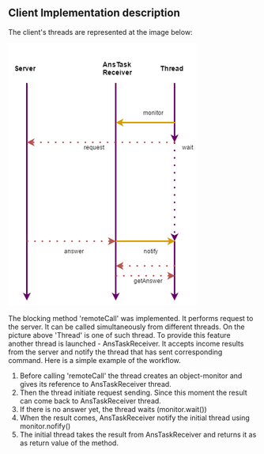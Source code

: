 ## Client Implementation description

The client's threads are represented at the image below:

![Threads](threads.jpg) 

The blocking method 'remoteCall' was implemented. It performs request to the server.
It can be called simultaneously from different threads. On the picture above 'Thread'
is one of such thread. To provide this feature another thread is launched - AnsTaskReceiver.
It accepts income results from the server and notify the thread that has sent
corresponding command. Here is a simple example of the workflow.

1. Before calling 'remoteCall' the thread creates an object-monitor and gives its 
reference to AnsTaskReceiver thread.
2. Then the thread initiate request sending. Since this moment the
result can come back to AnsTaskReceiver thread.
3. If there is no answer yet, the thread waits (monitor.wait())
4. When the result comes, AnsTaskReceiver notify the initial thread using 
monitor.nofify()
5. The initial thread takes the result from AnsTaskReceiver and returns it as 
as return value of the method.

